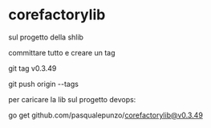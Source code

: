 # corefactorylib

sul progetto della shlib 

committare tutto e creare un tag

git tag v0.3.49

git push origin --tags

 

 

per caricare la lib sul progetto devops:

go get github.com/pasqualepunzo/corefactorylib@v0.3.49
